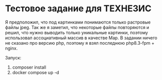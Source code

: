 # Тестовое задание для ТЕХНЕЗИС

Я предположил, что под картинками понимаются только растровые файлы jpeg.
Так же я заметил, что некоторые файлы повторяются и решил, что нужно выводить только уникальные картинки, 
поэтому использовал ассоциативный массив в качестве Map.
В задании ничего не сказано про версию php, поэтому я взял последнюю php8.3-fpm + nginx.

Запуск:
1. composer install
2. docker compose up -d
